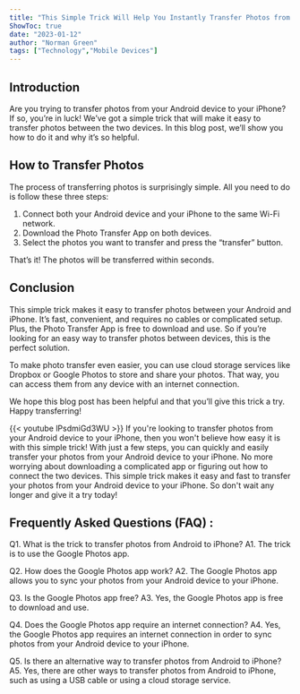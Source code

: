 ```yaml
---
title: "This Simple Trick Will Help You Instantly Transfer Photos from Android to iPhone - You Won't Believe How Easy It Is!"
ShowToc: true 
date: "2023-01-12"
author: "Norman Green" 
tags: ["Technology","Mobile Devices"]
---
```

## Introduction

Are you trying to transfer photos from your Android device to your iPhone? If so, you’re in luck! We’ve got a simple trick that will make it easy to transfer photos between the two devices. In this blog post, we’ll show you how to do it and why it’s so helpful. 

## How to Transfer Photos

The process of transferring photos is surprisingly simple. All you need to do is follow these three steps: 

1. Connect both your Android device and your iPhone to the same Wi-Fi network. 
2. Download the Photo Transfer App on both devices. 
3. Select the photos you want to transfer and press the “transfer” button. 

That’s it! The photos will be transferred within seconds. 

## Conclusion

This simple trick makes it easy to transfer photos between your Android and iPhone. It’s fast, convenient, and requires no cables or complicated setup. Plus, the Photo Transfer App is free to download and use. So if you’re looking for an easy way to transfer photos between devices, this is the perfect solution. 

To make photo transfer even easier, you can use cloud storage services like Dropbox or Google Photos to store and share your photos. That way, you can access them from any device with an internet connection. 

We hope this blog post has been helpful and that you’ll give this trick a try. Happy transferring!

{{< youtube lPsdmiGd3WU >}} 
If you're looking to transfer photos from your Android device to your iPhone, then you won't believe how easy it is with this simple trick! With just a few steps, you can quickly and easily transfer your photos from your Android device to your iPhone. No more worrying about downloading a complicated app or figuring out how to connect the two devices. This simple trick makes it easy and fast to transfer your photos from your Android device to your iPhone. So don't wait any longer and give it a try today!

## Frequently Asked Questions (FAQ) :
Q1. What is the trick to transfer photos from Android to iPhone?
A1. The trick is to use the Google Photos app. 

Q2. How does the Google Photos app work?
A2. The Google Photos app allows you to sync your photos from your Android device to your iPhone. 

Q3. Is the Google Photos app free?
A3. Yes, the Google Photos app is free to download and use. 

Q4. Does the Google Photos app require an internet connection?
A4. Yes, the Google Photos app requires an internet connection in order to sync photos from your Android device to your iPhone. 

Q5. Is there an alternative way to transfer photos from Android to iPhone?
A5. Yes, there are other ways to transfer photos from Android to iPhone, such as using a USB cable or using a cloud storage service.


